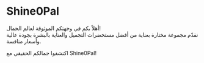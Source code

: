 # Shine0Pal

أهلاً بكم في وجهتكم الموثوقة لعالم الجمال!  
نقدّم مجموعة مختارة بعناية من أفضل مستحضرات التجميل والعناية بالبشرة بجودة عالية وأسعار منافسة.

اكتشفوا جمالكم الحقيقي مع Shine0Pal!
